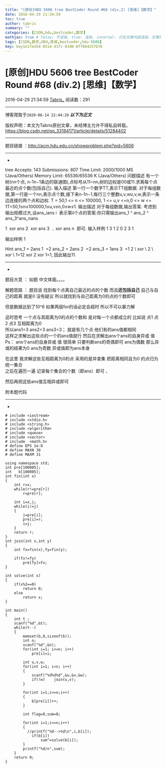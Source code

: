 ```yaml
---
title: "[原创]HDU 5606 tree BestCoder Round #68 (div.2) [思维]【数学】"
date: 2016-04-29 21:34:59
toc: true
author: tabris
summary: ""
categories: [CSDN,hdu,bestcoder,数学]
mathjax: true # false: 不渲染, true: 渲染, internal: 只在文章内部渲染，文章列表中不渲染
tags: [CSDN,数学,HDU,思维,bestcoder,hdu-5606]
key: key1e1fe354-8514-41fc-83d0-8ff864257b76
---
```


# [原创]HDU 5606 tree BestCoder Round #68 (div.2) [思维]【数学】

2016-04-29 21:34:59  [Tabris_](https://me.csdn.net/qq_33184171) 阅读数：291

---

博客爬取于`2020-06-14 22:44:29`
***以下为正文***

版权声明：本文为Tabris原创文章，未经博主允许不得私自转载。
https://blog.csdn.net/qq_33184171/article/details/51284402

<!-- more -->

---

题目链接 ：http://acm.hdu.edu.cn/showproblem.php?pid=5606

----------------------------------------------------------------------------------------------------------------------------
-
tree  Accepts: 143   Submissions: 807
 Time Limit: 2000/1000 MS (Java/Others)   Memory Limit: 65536/65536 K (Java/Others)
问题描述
有一个树(nn个点, n-1n−1条边的联通图),点标号从11~nn,树的边权是00或11.求离每个点最近的点个数(包括自己).
输入描述
第一行一个数字TT,表示TT组数据.
对于每组数据,第一行是一个nn,表示点个数,接下来n-1n−1,每行三个整数u,v,wu,v,w,表示一条边连接的两个点和边权.
T = 50,1 <= n <= 100000, 1  <= u,v  <=n,0 <= w <= 1T=50,1≤n≤100000,1≤u,v≤n,0≤w≤1.
输出描述
对于每组数据,输出答案.
考虑到输出规模过大,设ans_ians
​i
​​ 表示第ii个点的答案.你只需输出ans_1 ^ ans_2 ^ ans_3^ans_nans

​1
​​  xor ans
​2
​​  xor ans
​3
​​ .. xor ans
​n
​​ 即可.
输入样例
1
3
1 2 0
2 3 1

输出样例
1

Hint
ans_1 = 2ans
​1
​​ =2
ans_2 = 2ans
​2
​​ =2
ans_3 = 1ans
​3
​​ =1
2 \ xor \ 2 \ xor \ 1=12 xor 2 xor 1=1, 因此输出11.

--------------------------------------------------------------------------------
-

题目大意 ： 如题 中文体面。。。。

解题思路 ： 题目说 找到每个点离自己最近的点的个数 而且**还包括自己**  自己与自己的距离 就是0 没有疑议 
所以就找到与自己距离为0的点的个数即可  

但是数据达到了10^6  如果两层for的话必定会超时  所以不可以暴力解

这时思考  一个点与其距离为0的点的个数和 是对每一个点都成立的 
比如说 点1 点2 点3 互相距离为0  
  所以ans1=3 ans2=3 ans3=3；
就是有几个点  他们有的ans值都相同   
这样之求解出这些点的一个的ans值就行
然后在求解出ans个ans的自身异或 值
Ps： ans个ans的自身异或 值
很简单  只要判断ans的奇偶即可  ans为偶数  那么异或的结果为0  ans为奇数  异或值即为ans本身

在这里 我求解这些互相距离为0的点 采用的是并查集   把距离相同且为0 的点归为统一集合  
之后在遍历一遍  记录每个集合的个数（即ans）即可 、

然后再把这些ans值互相异或即可

附本题代码

------------------------------------------------------------------------
-
```
# include <iostream>
# include <stdio.h>
# include <string.h>
# include <algorithm>
# include <queue>
# include <vector>
# include  <math.h>
# define EPS 1e-8
# define MAXN 30
# define MAXM 31

using namespace std;
int pre[100005];
int   b[100005];
int fin(int x)
{
    int r=x;
    while(r!=pre[r])
        r=pre[r];

    int i=x,j;
    while(i!=j)
    {
        j=pre[i];
        pre[i]=r;
        i=j;
    }
    return r;
}
int join(int x,int y)
{
    int fx=fin(x),fy=fin(y);

    if(fx!=fy)
        pre[fy]=fx;
}

int solve(int x)
{
    if(x%2==0)
        return 0;
    else
        return x;
}

int main()
{
    int t ;
    scanf("%d",&t);
    while(t--)
    {
        memset(b,0,sizeof(b));
        int n;
        scanf("%d",&n);
        for(int i=1; i<=n; i++)
            pre[i]=i;
            
        int u,v,w;
        for(int i=1; i<n; i++)
        {
            scanf("%d%d%d",&u,&v,&w);
            if(!w)    join(u,v);
        }

        for(int i=1;i<=n;i++)
        {
            b[pre[i]]++;
        }
        
        int flag=0,sum=0;
        
        for(int i=1;i<=n;i++)
        {
          //printf("%d-->%d\n",i,b[i]);
            if(b[i])
                sum^=solve(b[i]);
        }
        printf("%d/n",sum);
    }
    return 0;
}

``` 


